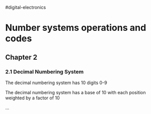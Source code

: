 #digital-electronics
# Number systems operations and codes
## Chapter 2

### 2.1 Decimal Numbering System

The decimal numbering system has 10 digits 0-9

The decimal numbering system has a base of 10 with each position weighted by a factor of 10

...